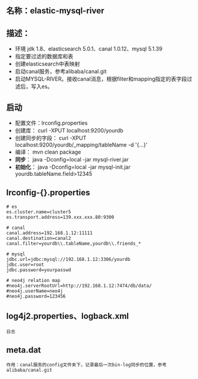 ## 名称：elastic-mysql-river

## 描述：
 - 环境 jdk 1.8、elasticsearch 5.0.1、canal 1.0.12、mysql 5.1.39
 - 指定要过滤的数据库和表
 - 创建elasticsearch中表映射
 - 启动canal服务，参考alibaba/canal.git
 - 启动MYSQL-RIVER。接收canal消息，根据filter和mapping指定的表字段过滤后，写入es。

## 启动
- 配置文件：lrconfig.properties
- 创建库： curl -XPUT localhost:9200/yourdb
- 创建同步的字段： curl -XPUT localhost:9200/yourdb/_mapping/tableName -d '{...}'
- 编译： mvn clean package
- **同步**： java -Dconfig=local -jar mysql-river.jar
- **初始化**： java -Dconfig=local -jar mysql-init.jar yourdb.tableName.field>12345

## lrconfig-{}.properties
    # es
    es.cluster.name=cluster5
    es.transport.address=139.xxx.xxx.80:9300

    # canal
    canal.address=192.168.1.12:11111
    canal.destination=canal2
    canal.filter=yourdb\\.tableName,yourdb\\.friends_*

    # mysql
    jdbc.url=jdbc:mysql://192.168.1.12:3306/yourdb
    jdbc.user=root
    jdbc.password=yourpasswd

    # neo4j relation map
    #neo4j.serverRootUrl=http://192.168.1.12:7474/db/data/
    #neo4j.userName=neo4j
    #neo4j.password=123456

## log4j2.properties、logback.xml

    日志

## meta.dat

	作用：canal服务的config文件夹下，记录最后一次bin-log同步的位置，参考alibaba/canal.git

